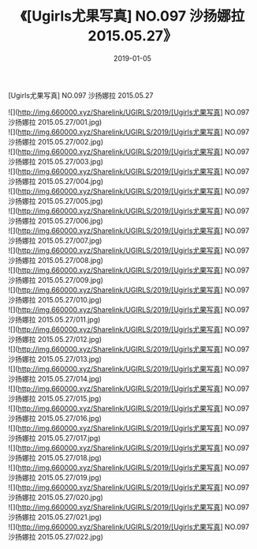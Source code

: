 ﻿---
layout: post
title:  《[Ugirls尤果写真] NO.097 沙扬娜拉 2015.05.27》
date:   2019-01-05
img: http://img.660000.xyz/Sharelink/UGIRLS/2019/[Ugirls尤果写真] NO.097 沙扬娜拉 2015.05.27/000.jpg
categories: [美女, 清纯, 唯美]
---

[Ugirls尤果写真] NO.097 沙扬娜拉 2015.05.27

 ![](http://img.660000.xyz/Sharelink/UGIRLS/2019/[Ugirls尤果写真] NO.097 沙扬娜拉 2015.05.27/001.jpg) <br>![](http://img.660000.xyz/Sharelink/UGIRLS/2019/[Ugirls尤果写真] NO.097 沙扬娜拉 2015.05.27/002.jpg) <br>![](http://img.660000.xyz/Sharelink/UGIRLS/2019/[Ugirls尤果写真] NO.097 沙扬娜拉 2015.05.27/003.jpg) <br>![](http://img.660000.xyz/Sharelink/UGIRLS/2019/[Ugirls尤果写真] NO.097 沙扬娜拉 2015.05.27/004.jpg) <br>![](http://img.660000.xyz/Sharelink/UGIRLS/2019/[Ugirls尤果写真] NO.097 沙扬娜拉 2015.05.27/005.jpg) <br>![](http://img.660000.xyz/Sharelink/UGIRLS/2019/[Ugirls尤果写真] NO.097 沙扬娜拉 2015.05.27/006.jpg) <br>![](http://img.660000.xyz/Sharelink/UGIRLS/2019/[Ugirls尤果写真] NO.097 沙扬娜拉 2015.05.27/007.jpg) <br>![](http://img.660000.xyz/Sharelink/UGIRLS/2019/[Ugirls尤果写真] NO.097 沙扬娜拉 2015.05.27/008.jpg) <br>![](http://img.660000.xyz/Sharelink/UGIRLS/2019/[Ugirls尤果写真] NO.097 沙扬娜拉 2015.05.27/009.jpg) <br>![](http://img.660000.xyz/Sharelink/UGIRLS/2019/[Ugirls尤果写真] NO.097 沙扬娜拉 2015.05.27/010.jpg) <br>![](http://img.660000.xyz/Sharelink/UGIRLS/2019/[Ugirls尤果写真] NO.097 沙扬娜拉 2015.05.27/011.jpg) <br>![](http://img.660000.xyz/Sharelink/UGIRLS/2019/[Ugirls尤果写真] NO.097 沙扬娜拉 2015.05.27/012.jpg) <br>![](http://img.660000.xyz/Sharelink/UGIRLS/2019/[Ugirls尤果写真] NO.097 沙扬娜拉 2015.05.27/013.jpg) <br>![](http://img.660000.xyz/Sharelink/UGIRLS/2019/[Ugirls尤果写真] NO.097 沙扬娜拉 2015.05.27/014.jpg) <br>![](http://img.660000.xyz/Sharelink/UGIRLS/2019/[Ugirls尤果写真] NO.097 沙扬娜拉 2015.05.27/015.jpg) <br>![](http://img.660000.xyz/Sharelink/UGIRLS/2019/[Ugirls尤果写真] NO.097 沙扬娜拉 2015.05.27/016.jpg) <br>![](http://img.660000.xyz/Sharelink/UGIRLS/2019/[Ugirls尤果写真] NO.097 沙扬娜拉 2015.05.27/017.jpg) <br>![](http://img.660000.xyz/Sharelink/UGIRLS/2019/[Ugirls尤果写真] NO.097 沙扬娜拉 2015.05.27/018.jpg) <br>![](http://img.660000.xyz/Sharelink/UGIRLS/2019/[Ugirls尤果写真] NO.097 沙扬娜拉 2015.05.27/019.jpg) <br>![](http://img.660000.xyz/Sharelink/UGIRLS/2019/[Ugirls尤果写真] NO.097 沙扬娜拉 2015.05.27/020.jpg) <br>![](http://img.660000.xyz/Sharelink/UGIRLS/2019/[Ugirls尤果写真] NO.097 沙扬娜拉 2015.05.27/021.jpg) <br>![](http://img.660000.xyz/Sharelink/UGIRLS/2019/[Ugirls尤果写真] NO.097 沙扬娜拉 2015.05.27/022.jpg) <br>